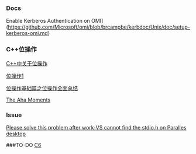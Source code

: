 ### Docs
Enable Kerberos Authentication on OMI](https://github.com/Microsoft/omi/blob/brcampbe/kerbdoc/Unix/doc/setup-kerberos-omi.md)

### C++位操作
[C++中关于位操作](http://www.hawstein.com/posts/5.1.html)

[位操作1](http://www.hawstein.com/posts/5.3.html)

[位操作基础篇之位操作全面总结 ](http://blog.csdn.net/morewindows/article/details/7354571)

[The Aha Moments](http://www.matrix67.com/blog/archives/263)

### Issue
[Please solve this problem after work-VS cannot find the stdio.h on Paralles desktop](https://www.google.com.sg/#q=visual+studio+2015+cannot+find+stdio.h&spf=1495417689513)

###TO-DO
[C6](http://www.hawstein.com/posts/brain-teasers.html)
